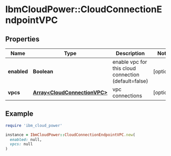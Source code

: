 # IbmCloudPower::CloudConnectionEndpointVPC

## Properties

| Name | Type | Description | Notes |
| ---- | ---- | ----------- | ----- |
| **enabled** | **Boolean** | enable vpc for this cloud connection (default&#x3D;false) | [optional] |
| **vpcs** | [**Array&lt;CloudConnectionVPC&gt;**](CloudConnectionVPC.md) | vpc connections | [optional] |

## Example

```ruby
require 'ibm_cloud_power'

instance = IbmCloudPower::CloudConnectionEndpointVPC.new(
  enabled: null,
  vpcs: null
)
```

